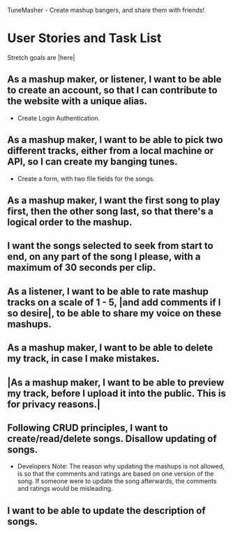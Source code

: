 TuneMasher - Create mashup bangers, and share them with friends!

# User Stories and Task List

Stretch goals are |here|

## As a mashup maker, or listener, I want to be able to create an account, so that I can contribute to the website with a unique alias.

 - Create Login Authentication.

## As a mashup maker, I want to be able to pick two different tracks, either from a local machine or API, so I can create my banging tunes.

  - Create a form, with two file fields for the songs.


## As a mashup maker, I want the first song to play first, then the other song last, so that there's a logical order to the mashup.

## I want the songs selected to seek from start to end, on any part of the song I please, with a maximum of 30 seconds per clip.

## As a listener, I want to be able to rate mashup tracks on a scale of 1 - 5, |and add comments if I so desire|, to be able to share my voice on these mashups.

## As a mashup maker, I want to be able to delete my track, in case I make mistakes.

## |As a mashup maker, I want to be able to preview my track, before I upload it into the public. This is for privacy reasons.|

## Following CRUD principles, I want to create/read/delete songs. Disallow updating of songs.
 - Developers Note: The reason why updating the mashups is not allowed, is so that the comments and ratings are based on one version of the song. If someone were to update the song afterwards, the comments and ratings would be misleading.

## I want to be able to update the description of songs.

